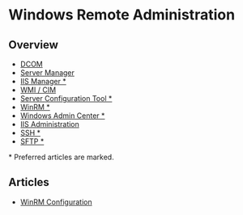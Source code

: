 Windows Remote Administration
=============================

## Overview

- [DCOM](Dcom.md)
- [Server Manager](ServerManager.md)
- [IIS Manager *](IisManager.md)
- [WMI / CIM](Wmi.md)
- [Server Configuration Tool *](Sconfig.md)
- [WinRM *](WinRM.md)
- [Windows Admin Center *](WindowsAdminCenter.md)
- [IIS Administration](IisAdministration.md)
- [SSH *](Ssh.md)
- [SFTP *](Sftp.md)

\* Preferred articles are marked.

## Articles

- [WinRM Configuration](WinRMConfiguration.md)
